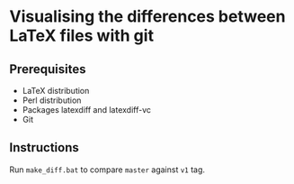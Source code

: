# Visualising the differences between LaTeX files with git

## Prerequisites

- LaTeX distribution
- Perl distribution
- Packages latexdiff and latexdiff-vc
- Git

## Instructions

Run ``make_diff.bat`` to compare ``master`` against ``v1`` tag.
